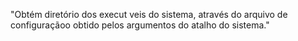 "Obtém diretório dos execut veis do sistema, através do arquivo de configuraçãoo obtido pelos argumentos do atalho do sistema." 
